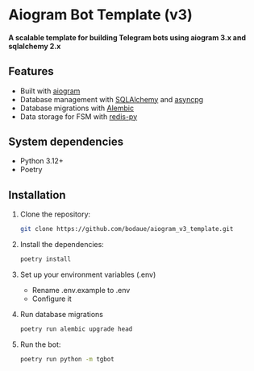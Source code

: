 # Aiogram Bot Template (v3)
#### A scalable template for building Telegram bots using aiogram 3.x and sqlalchemy 2.x

## Features

- Built with [aiogram](https://github.com/aiogram/aiogram)
- Database management with [SQLAlchemy](https://www.sqlalchemy.org/)
  and [asyncpg](https://github.com/MagicStack/asyncpg)
- Database migrations with [Alembic](https://alembic.sqlalchemy.org/en/latest/)
- Data storage for FSM with [redis-py](https://github.com/redis/redis-py)

## System dependencies

- Python 3.12+
- Poetry

## Installation

1. Clone the repository:
   ```sh
   git clone https://github.com/bodaue/aiogram_v3_template.git
2. Install the dependencies:
   ```sh
   poetry install
3. Set up your environment variables (.env)

    - Rename .env.example to .env
    - Configure it

4. Run database migrations
    ```sh
   poetry run alembic upgrade head

5. Run the bot:
   ```sh
   poetry run python -m tgbot
   